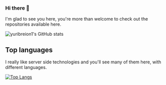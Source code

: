 ### Hi there 👋

I'm glad to see you here, you're more than welcome to check out the repositories available here. 

![yuribreion1's GitHub stats](https://github-readme-stats.vercel.app/api?username=yuribreion1&show_icons=true&theme=radical)

## Top languages

I really like server side technologies and you'll see many of them here, with different languages. 

[![Top Langs](https://github-readme-stats.vercel.app/api/top-langs/?username=yuribreion1)](https://github.com/anuraghazra/github-readme-stats)

<!--
**yuribreion1/yuribreion1** is a ✨ _special_ ✨ repository because its `README.md` (this file) appears on your GitHub profile.

Here are some ideas to get you started:

- 🔭 I’m currently working on ...
- 🌱 I’m currently learning ...
- 👯 I’m looking to collaborate on ...
- 🤔 I’m looking for help with ...
- 💬 Ask me about ...
- 📫 How to reach me: ...
- 😄 Pronouns: ...
- ⚡ Fun fact: ...
-->
